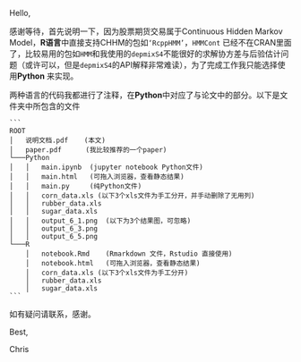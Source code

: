 Hello, 

感谢等待，首先说明一下，因为股票期货交易属于Continuous Hidden Markov Model，**R语言**中直接支持CHHM的包如`‘RcppHMM’`，`HMMCont` 已经不在CRAN里面了，比较易用的包如`HMM`和我使用的`depmixS4`不能很好的求解协方差与后验估计问题（或许可以，但是`depmixS4`的API解释非常难读），为了完成工作我只能选择使用**Python** 来实现。

两种语言的代码我都进行了注释，在**Python**中对应了与论文中的部分。以下是文件夹中所包含的文件

```
​```
ROOT
│   说明文档.pdf	(本文)
│	paper.pdf	   (我比较推荐的一个paper)
└───Python
│   │   main.ipynb  (jupyter notebook Python文件)
│   │   main.html   (可拖入浏览器，查看静态结果)
│ 	│ 	main.py  	(纯Python文件)
│   │	corn_data.xls (以下3个xls文件为手工分开，并手动删除了无用列)
│ 	│ 	rubber_data.xls
│   │ 	sugar_data.xls
│   │	output_6_1.png	(以下为3个结果图，可忽略)
│   │	output_6_3.png	
│   │	output_6_5.png
└───R
    │   notebook.Rmd	(Rmarkdown 文件，Rstudio 直接使用)
    │   notebook.html	(可拖入浏览器，查看静态结果)
    │	corn_data.xls (以下3个xls文件为手工分开)
  	│ 	rubber_data.xls
    │ 	sugar_data.xls
​```
```

如有疑问请联系，感谢。



Best,

Chris